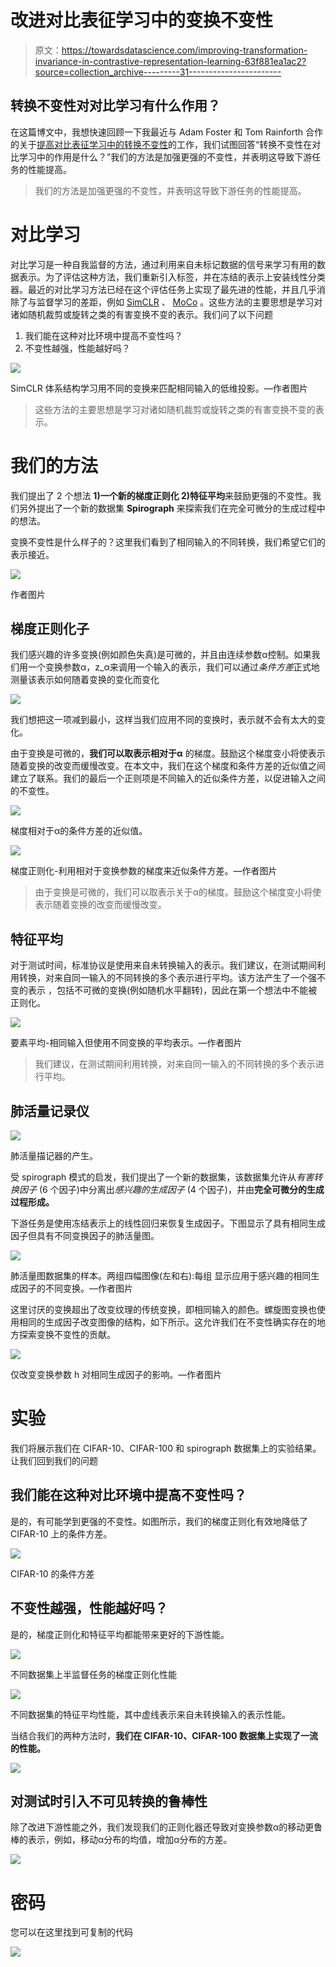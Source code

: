 # 改进对比表征学习中的变换不变性

> 原文：<https://towardsdatascience.com/improving-transformation-invariance-in-contrastive-representation-learning-63f881ea1ac2?source=collection_archive---------31----------------------->

## 转换不变性对对比学习有什么作用？

在这篇博文中，我想快速回顾一下我最近与 Adam Foster 和 Tom Rainforth 合作的关于[提高对比表征学习中的转换不变性](https://arxiv.org/abs/2010.09515)的工作，我们试图回答“转换不变性在对比学习中的作用是什么？”我们的方法是加强更强的不变性，并表明这导致下游任务的性能提高。

> 我们的方法是加强更强的不变性，并表明这导致下游任务的性能提高。

# 对比学习

对比学习是一种自我监督的方法，通过利用来自未标记数据的信号来学习有用的数据表示。为了评估这种方法，我们重新引入标签，并在冻结的表示上安装线性分类器。最近的对比学习方法已经在这个评估任务上实现了最先进的性能，并且几乎消除了与监督学习的差距，例如 [SimCLR](https://arxiv.org/abs/2002.05709) 、 [MoCo](https://arxiv.org/abs/1911.05722) 。这些方法的主要思想是学习对诸如随机裁剪或旋转之类的有害变换不变的表示。我们问了以下问题

1.  我们能在这种对比环境中提高不变性吗？
2.  不变性越强，性能越好吗？

![](img/1f0c204705902234f7e3bd01dc0eb556.png)

SimCLR 体系结构学习用不同的变换来匹配相同输入的低维投影。—作者图片

> 这些方法的主要思想是学习对诸如随机裁剪或旋转之类的有害变换不变的表示。

# 我们的方法

我们提出了 2 个想法 **1)一个新的梯度正则化 2)特征平均**来鼓励更强的不变性。我们另外提出了一个新的数据集 **Spirograph** 来探索我们在完全可微分的生成过程中的想法。

变换不变性是什么样子的？这里我们看到了相同输入的不同转换，我们希望它们的表示接近。

![](img/eab141530e72f5ea22ef2681e07b4ea8.png)

作者图片

## 梯度正则化子

我们感兴趣的许多变换(例如颜色失真)是可微的，并且由连续参数α控制。如果我们用一个变换参数α，z_α来调用一个输入的表示，我们可以通过*条件方差*正式地测量该表示如何随着变换的变化而变化

![](img/fdcaeb682a1d062312d7c864456b201f.png)

我们想把这一项减到最小，这样当我们应用不同的变换时，表示就不会有太大的变化。

由于变换是可微的，**我们可以取表示相对于α** 的梯度。鼓励这个梯度变小将使表示随着变换的改变而缓慢改变。在本文中，我们在这个梯度和条件方差的近似值之间建立了联系。我们的最后一个正则项是不同输入的近似条件方差，以促进输入之间的不变性。

![](img/35705b6f17b68486e859f8b87e570e39.png)

梯度相对于α的条件方差的近似值。

![](img/bfc22d705d3e8dc9c4fc6b8a9fea7ab8.png)

梯度正则化-利用相对于变换参数的梯度来近似条件方差。—作者图片

> 由于变换是可微的，我们可以取表示关于α的梯度。鼓励这个梯度变小将使表示随着变换的改变而缓慢改变。

## 特征平均

对于测试时间，标准协议是使用来自未转换输入的表示。我们建议，在测试期间利用转换，对来自同一输入的不同转换的多个表示进行平均。该方法产生了一个强不变的表示
，包括不可微的变换(例如随机水平翻转)，因此在第一个想法中不能被正则化。

![](img/5f95d2938f76d04a2ad6f316d372217f.png)

要素平均-相同输入但使用不同变换的平均表示。—作者图片

> 我们建议，在测试期间利用转换，对来自同一输入的不同转换的多个表示进行平均。

## 肺活量记录仪

![](img/cf0e3b2f27239724db2cea4a2baa55e8.png)

肺活量描记器的产生。

受 spirograph 模式的启发，我们提出了一个新的数据集，该数据集允许从*有害转换因子* (6 个因子)中分离出*感兴趣的生成因子* (4 个因子)，并由**完全可微分的生成过程形成。**

下游任务是使用冻结表示上的线性回归来恢复生成因子。下图显示了具有相同生成因子但具有不同变换因子的肺活量图。

![](img/aa92d7fb09ec9e39aaa098036164341c.png)

肺活量图数据集的样本。两组四幅图像(左和右):每组
显示应用于感兴趣的相同生成因子的不同变换。—作者图片

这里讨厌的变换超出了改变纹理的传统变换，即相同输入的颜色。螺旋图变换也使用相同的生成因子改变图像的结构，如下所示。这允许我们在不变性确实存在的地方探索变换不变性的贡献。

![](img/4dbc82a047d83792d899ab9ecea162b9.png)

仅改变变换参数 h 对相同生成因子的影响。—作者图片

# 实验

我们将展示我们在 CIFAR-10、CIFAR-100 和 spirograph 数据集上的实验结果。让我们回到我们的问题

## 我们能在这种对比环境中提高不变性吗？

是的，有可能学到更强的不变性。如图所示，我们的梯度正则化有效地降低了 CIFAR-10 上的条件方差。

![](img/14e87bd8c00c5b08c3d5cc52cf74bd0c.png)

CIFAR-10 的条件方差

## 不变性越强，性能越好吗？

是的，梯度正则化和特征平均都能带来更好的下游性能。

![](img/8ac2a6a1718adb32a4a3490150b59197.png)

不同数据集上半监督任务的梯度正则化性能

![](img/afab1a79e6f46d73fab360c1ff293664.png)

不同数据集的特征平均性能，其中虚线表示来自未转换输入的表示性能。

当结合我们的两种方法时，**我们在 CIFAR-10、CIFAR-100 数据集上实现了一流的性能。**

![](img/ca53492bac396ca9af7f41e075e41769.png)

## 对测试时引入不可见转换的鲁棒性

除了改进下游性能之外，我们发现我们的正则化器还导致对变换参数α的移动更鲁棒的表示，例如，移动α分布的均值，增加α分布的方差。

![](img/d6e2cf4b82a2db53acfd89b228bcd033.png)

# 密码

您可以在这里找到可复制的代码

![](img/001297e2cc91ca29d7951db656309548.png)